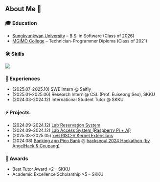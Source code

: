 ## About Me 🌸  

### 🎓 Education
- [Sungkyunkwan University](https://www.skku.edu/eng) – B.S. in Software (Class of 2026)
- [MGIMO College](https://english.mgimo.ru/) – Technician-Programmer Diploma (Class of 2021)

### 🛠️ Skills
<p>
  <a href="https://skillicons.dev">
    <img src="https://skillicons.dev/icons?i=c,cpp,python,docker,git,linux,raspberrypi,mysql,flask,matlab,java,go,opencv,aws,figma" />
  </a>
</p>

### 🚀 Experiences
- (2025.07-2025.10) SWE Intern @ Saifly
- (2025.01–2025.06) Research Intern @ CSL (Prof. Euiseong Seo), SKKU  
- (2024.03–2024.12) International Student Tutor @ SKKU  

### ⚡ Projects
- (2024.09–2024.12) [Lab Reservation System](https://github.com/ICE3037-2024Fall-Team2/lab_reservation_system)  
- (2024.09–2024.12) [Lab Access System (Raspberry Pi + AI)](https://github.com/ICE3037-2024Fall-Team2/lab_access_system)  
- (2025.03–2025.05) [xv6 RISC-V Kernel Extensions](https://github.com/leegoreu/xv6-riscv)
- (2024.08) [Banking app Pico Bank](https://github.com/nicolaics/pico-bank) @ [hackseoul 2024 Hackathon (by AngelHack & Coupang)](https://www.coupang.jobs/kr/life-at-coupang/coupang-news/%EC%84%9C%EC%9A%B8%EC%97%90-%EC%83%81%EB%A5%99%ED%95%9C-%EA%B8%80%EB%A1%9C%EB%B2%8C-%ED%95%B4%EC%BB%A4%ED%86%A4-%ED%95%B5%EC%84%9C%EC%9A%B8-hackseoul-2024/)

### 🏅 Awards
- Best Tutor Award ×2 – SKKU  
- Academic Excellence Scholarship ×5 – SKKU
